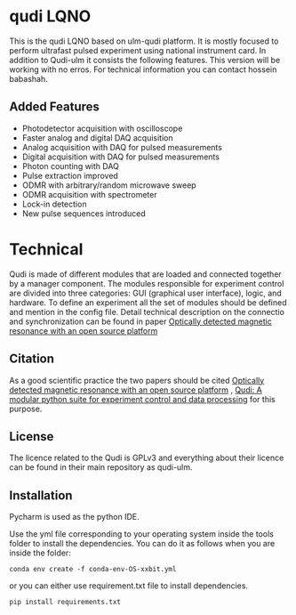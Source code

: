 # qudi LQNO

This is the qudi LQNO based on ulm-qudi platform. It is mostly focused to perform ultrafast pulsed experiment using national instrument card. In addition to Qudi-ulm it consists the following features. This version will be working with no erros. For technical information you can contact hossein babashah.

## Added Features

  * Photodetector acquisition with oscilloscope
  * Faster analog and digital DAQ acquisition
  * Analog acquisition with DAQ for pulsed measurements
  * Digital acquisition with DAQ for pulsed measurements
  * Photon counting with DAQ
  * Pulse extraction improved
  * ODMR with arbitrary/random microwave sweep
  * ODMR acquisition with spectrometer
  * Lock-in detection
  * New pulse sequences introduced 
  
# Technical

Qudi is made of different modules that are loaded and connected together by a manager component. The modules responsible for experiment control are divided into three
categories: GUI (graphical user interface), logic, and hardware. To define an experiment all the set of modules should be defined and mention in the config file.
Detail technical description on the connectio and synchronization can be found in paper [Optically detected magnetic resonance with an open source platform](https://arxiv.org/pdf/2205.00005.pdf) 

## Citation

As a good scientific practice the two papers should be cited [Optically detected magnetic resonance with an open source platform](https://arxiv.org/pdf/2205.00005.pdf) 
, [Qudi: A modular python suite for experiment control and data processing](http://doi.org/10.1016/j.softx.2017.02.001) for this purpose.

## License

The licence related to the Qudi is GPLv3 and everything about their licence can be found in their main repository as qudi-ulm.

## Installation
Pycharm is used as the python IDE.

Use the yml file corresponding to your operating system inside the tools folder to install the dependencies. You can do it as follows when you are inside the folder:

```
conda env create -f conda-env-OS-xxbit.yml
```

or you can either use requirement.txt file to install dependencies.

```
pip install requirements.txt
```

